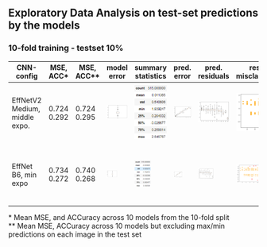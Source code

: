## Exploratory Data Analysis on test-set predictions by the models

### 10-fold training - testset 10% 
| CNN-config | MSE, ACC*  | MSE, ACC** | model error | summary statistics |  pred. error | pred. residuals | residuals misclassificaiton | residual class |
| - | - | - | - | - | - | - | - | - | 
| EffNetV2 Medium, middle expo.| 0.724<br/> 0.292 | 0.724<br/> 0.295 | <img src="manuscript/eda/EFFNetV2_m_middle_mse/model.png" width="100%" height="100%" > | <img src="manuscript/eda/EFFNetV2_m_middle_mse/summary.png" width="100%" height="100%" > | <img src="manuscript/eda/EFFNetV2_m_middle_mse/boxplot_pr_age.png" width="100%" height="100%" >  | <img src="manuscript/eda/EFFNetV2_m_middle_mse/boxplot_residual.png" width="100%" height="100%" > | <img src="manuscript/eda/EFFNetV2_m_middle_mse/misclassification.png" width="100%" height="100%" >| [0.5, 1.5):  135 <br/> [1.5, \inf): 7 <br> sum: 142 |
| EffNet B6, min expo| 0.734<br/> 0.272 | 0.740<br/> 0.268 | <img src="manuscript/eda/tf_EFFNetB6_groupkfold_stdScalar_10_test_min/model.png" width="50%" height="50%" > | <img src="manuscript/eda/tf_EFFNetB6_groupkfold_stdScalar_10_test_min/summary.png" width="50%" height="50%" > | <img src="manuscript/eda/tf_EFFNetB6_groupkfold_stdScalar_10_test_min/boxplot_pr_age.png" width="50%" height="50%" >| <img src="manuscript/eda/tf_EFFNetB6_groupkfold_stdScalar_10_test_min/boxplot_residual.png" width="50%" height="50%" > | <img src="manuscript/eda/tf_EFFNetB6_groupkfold_stdScalar_10_test_min/misclassification.png" width="50%" height="50%" > | [0.5, 1.5):  135 <br/> [1.5, \inf): 7 <br> sum: 137 |
 
\* Mean MSE, and ACCuracy across 10 models from the 10-fold split <br/>
\** Mean MSE, ACCuracy across 10 models but excluding max/min predictions on each image in the test set
